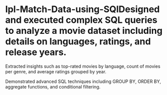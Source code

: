 # Ipl-Match-Data-using-SQlDesigned and executed complex SQL queries to analyze a movie dataset including details on languages, ratings, and release years.

Extracted insights such as top-rated movies by language, count of movies per genre, and average ratings grouped by year.

Demonstrated advanced SQL techniques including GROUP BY, ORDER BY, aggregate functions, and conditional filtering.
